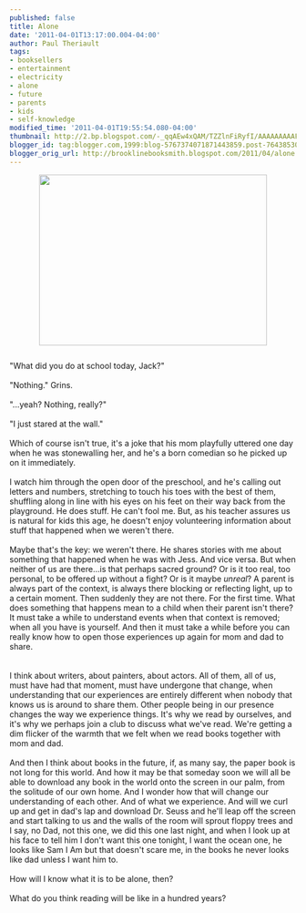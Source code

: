 ```yaml
---
published: false
title: Alone
date: '2011-04-01T13:17:00.004-04:00'
author: Paul Theriault
tags:
- booksellers
- entertainment
- electricity
- alone
- future
- parents
- kids
- self-knowledge
modified_time: '2011-04-01T19:55:54.080-04:00'
thumbnail: http://2.bp.blogspot.com/-_qqAEw4xQAM/TZZlnFiRyfI/AAAAAAAAAFQ/8hsaD25UONE/s72-c/kids%2Bwinter%2B2011%2B153.jpg
blogger_id: tag:blogger.com,1999:blog-5767374071871443859.post-7643853029383654881
blogger_orig_url: http://brooklinebooksmith.blogspot.com/2011/04/alone.html
---
```


<a href="http://2.bp.blogspot.com/-_qqAEw4xQAM/TZZlnFiRyfI/AAAAAAAAAFQ/8hsaD25UONE/s1600/kids%2Bwinter%2B2011%2B153.jpg" onblur="try {parent.deselectBloggerImageGracefully();} catch(e) {}"><img style="display:block; margin:0px auto 10px; text-align:center;cursor:pointer; cursor:hand;width: 400px; height: 300px;" src="http://2.bp.blogspot.com/-_qqAEw4xQAM/TZZlnFiRyfI/AAAAAAAAAFQ/8hsaD25UONE/s400/kids%2Bwinter%2B2011%2B153.jpg" border="0" alt="" id="BLOGGER_PHOTO_ID_5590767709602302450" /></a><br />"What did you do at school today, Jack?"<br /><br />"Nothing." Grins.<br /><br />"...yeah? Nothing, really?"<br /><br />"I just stared at the wall."<br /><br />Which of course isn't true, it's a joke that his mom playfully uttered one day when he was stonewalling her, and he's a born comedian so he picked up on it immediately.<br /><br />I watch him through the open door of the preschool, and he's calling out letters and numbers, stretching to touch his toes with the best of them, shuffling along in line with his eyes on his feet on their way back from the playground.  He does stuff.  He can't fool me.  But, as his teacher assures us is natural for kids this age, he doesn't enjoy volunteering information about stuff that happened when we weren't there.<br /><br />Maybe that's the key: we weren't there.  He shares stories with me about something that happened when he was with Jess.  And vice versa.  But when neither of us are there...is that perhaps sacred ground?  Or is it too real, too personal, to be offered up without a fight?  Or is it maybe <i>unreal</i>? A parent is always part of the context, is always there blocking or reflecting light, up to a certain moment. Then suddenly they are not there.  For the first time.  What does something that happens mean to a child when their parent isn't there? It must take a while to understand events when that context is removed; when all you have is yourself.  And then it must take a while before you can really know how to open those experiences up again for mom and dad to share.<br /><br /><br />I think about writers, about painters, about actors.  All of them, all of us, must have had that moment, must have undergone that change, when understanding that our experiences are entirely different when nobody that knows us is around to share them.  Other people being in our presence changes the way we experience things.  It's why we read by ourselves, and it's why we perhaps join a club to discuss what we've read.  We're getting a dim flicker of the warmth that we felt when we read books together with mom and dad.<br /><br />And then I think about books in the future, if, as many say, the paper book is not long for this world.  And how it may be that someday soon we will all be able to download any book in the world onto the screen in our palm, from the solitude of our own home.  And I wonder how that will change our understanding of each other. And of what we experience. And will we curl up and get in dad's lap and download Dr. Seuss and he'll leap off the screen and start talking to us and the walls of the room will sprout floppy trees and I say, no Dad, not this one, we did this one last night, and when I look up at his face to tell him I don't want this one tonight, I want the ocean one, he looks like Sam I Am but that doesn't scare me, in the books he never looks like dad unless I want him to.<br /><br />How will I know what it is to be alone, then?<br /><br />What do you think reading will be like in a hundred years?